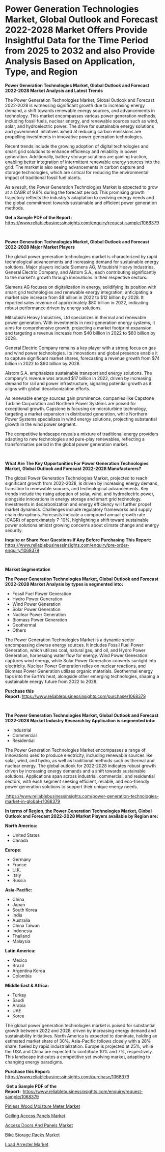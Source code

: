 <p><h1>Power Generation Technologies Market, Global Outlook and Forecast 2022-2028 Market Offers Provide Insightful Data for the Time Period from 2025 to 2032 and also Provide Analysis Based on Application, Type, and Region</h1></p><p><strong>Power Generation Technologies Market, Global Outlook and Forecast 2022-2028 Market Analysis and Latest Trends</strong></p>
<p><p>The Power Generation Technologies Market, Global Outlook and Forecast 2022-2028 is witnessing significant growth due to increasing energy demand, a shift towards renewable energy sources, and advancements in technology. This market encompasses various power generation methods, including fossil fuels, nuclear energy, and renewable sources such as wind, solar, and hydroelectric power. The drive for sustainable energy solutions and government initiatives aimed at reducing carbon emissions are propelling investments in innovative power generation technologies.</p><p>Recent trends include the growing adoption of digital technologies and smart grid solutions to enhance efficiency and reliability in power generation. Additionally, battery storage solutions are gaining traction, enabling better integration of intermittent renewable energy sources into the grid. The market is also seeing advancements in carbon capture and storage technologies, which are critical for reducing the environmental impact of traditional fossil fuel plants.</p><p>As a result, the Power Generation Technologies Market is expected to grow at a CAGR of 9.8% during the forecast period. This promising growth trajectory reflects the industry's adaptation to evolving energy needs and the global commitment towards sustainable and efficient power generation methods.</p></p>
<p><strong>Get a Sample PDF of the Report:&nbsp;</strong> <a href="https://www.reliablebusinessinsights.com/enquiry/request-sample/1068379?utm_campaign=3093&utm_medium=2&utm_source=Github&utm_content=ia&utm_term=21032025&utm_id=power-generation-technologies-market-global-outlook-and-forecast-2022-2028">https://www.reliablebusinessinsights.com/enquiry/request-sample/1068379</a></p>
<p>&nbsp;</p>
<p><strong>Power Generation Technologies Market, Global Outlook and Forecast 2022-2028 Major Market Players</strong></p>
<p><p>The global power generation technologies market is characterized by rapid technological advancements and increasing demand for sustainable energy solutions. Major players include Siemens AG, Mitsubishi Heavy Industries, General Electric Company, and Alstom S.A., each contributing significantly to the market's growth through innovations in their respective sectors.</p><p>Siemens AG focuses on digitalization in energy, solidifying its position with smart grid technologies and renewable energy integration, anticipating a market size increase from $8 billion in 2022 to $12 billion by 2028. It reported sales revenue of approximately $80 billion in 2022, indicating robust performance driven by energy solutions.</p><p>Mitsubishi Heavy Industries, Ltd specializes in thermal and renewable power generation. With investments in next-generation energy systems, it aims for comprehensive growth, projecting a market footprint expansion and targeting a revenue increase from $40 billion in 2022 to $60 billion by 2028.</p><p>General Electric Company remains a key player with a strong focus on gas and wind power technologies. Its innovations and global presence enable it to capture significant market shares, forecasting a revenue growth from $74 billion in 2022 to $90 billion by 2028.</p><p>Alstom S.A. emphasizes sustainable transport and energy solutions. The company's revenue was around $17 billion in 2022, driven by increasing demand for rail and power infrastructure, signaling potential growth as it aligns with global decarbonization efforts.</p><p>As renewable energy sources gain prominence, companies like Capstone Turbine Corporation and Northern Power Systems are poised for exceptional growth. Capstone is focusing on microturbine technology, targeting a market expansion in distributed generation, while Northern Power Systems specializes in wind energy solutions, projecting substantial growth in the wind power segment.</p><p>The competitive landscape reveals a mixture of traditional energy providers adapting to new technologies and pure-play renewables, reflecting a transformative period in the global power generation market.</p></p>
<p>&nbsp;</p>
<p><strong>What Are The Key Opportunities For Power Generation Technologies Market, Global Outlook and Forecast 2022-2028 Manufacturers?</strong></p>
<p><p>The global Power Generation Technologies Market, projected to reach significant growth from 2022-2028, is driven by increasing energy demand, transition to renewable sources, and technological advancements. Key trends include the rising adoption of solar, wind, and hydroelectric power, alongside innovations in energy storage and smart grid technology. Investments in decarbonization and energy efficiency will further propel market dynamics. Challenges include regulatory frameworks and supply chain disruptions. Forecasts indicate a compound annual growth rate (CAGR) of approximately 7-10%, highlighting a shift toward sustainable power solutions amidst growing concerns about climate change and energy security.</p></p>
<p><strong>Inquire or Share Your Questions If Any Before Purchasing This Report:</strong> <a href="https://www.reliablebusinessinsights.com/enquiry/pre-order-enquiry/1068379?utm_campaign=3093&utm_medium=2&utm_source=Github&utm_content=ia&utm_term=21032025&utm_id=power-generation-technologies-market-global-outlook-and-forecast-2022-2028">https://www.reliablebusinessinsights.com/enquiry/pre-order-enquiry/1068379</a></p>
<p>&nbsp;</p>
<p><strong>Market Segmentation</strong></p>
<p><strong>The Power Generation Technologies Market, Global Outlook and Forecast 2022-2028 Market Analysis by types is segmented into:</strong></p>
<p><ul><li>Fossil Fuel Power Generation</li><li>Hydro Power Generation</li><li>Wind Power Generation</li><li>Solar Power Generation</li><li>Nuclear Power Generation</li><li>Biomass Power Generation</li><li>Geothermal</li><li>Others</li></ul></p>
<p><p>The Power Generation Technologies Market is a dynamic sector encompassing diverse energy sources. It includes Fossil Fuel Power Generation, which utilizes coal, natural gas, and oil, and Hydro Power Generation, harnessing water flow for energy. Wind Power Generation captures wind energy, while Solar Power Generation converts sunlight into electricity. Nuclear Power Generation relies on nuclear reactions, and Biomass Power Generation utilizes organic materials. Geothermal energy taps into the Earth’s heat, alongside other emerging technologies, shaping a sustainable energy future from 2022 to 2028.</p></p>
<p><strong>Purchase this Report:&nbsp;</strong><a href="https://www.reliablebusinessinsights.com/purchase/1068379?utm_campaign=3093&utm_medium=2&utm_source=Github&utm_content=ia&utm_term=21032025&utm_id=power-generation-technologies-market-global-outlook-and-forecast-2022-2028">https://www.reliablebusinessinsights.com/purchase/1068379</a></p>
<p>&nbsp;</p>
<p><strong>The Power Generation Technologies Market, Global Outlook and Forecast 2022-2028 Market Industry Research by Application is segmented into:</strong></p>
<p><ul><li>Industrial</li><li>Commercial</li><li>Residential</li></ul></p>
<p><p>The Power Generation Technologies Market encompasses a range of innovations used to produce electricity, including renewable sources like solar, wind, and hydro, as well as traditional methods such as thermal and nuclear energy. The global outlook for 2022-2028 indicates robust growth driven by increasing energy demands and a shift towards sustainable solutions. Applications span across industrial, commercial, and residential sectors, with each segment seeking efficient, reliable, and eco-friendly power generation solutions to support their unique energy needs.</p></p>
<p><a href="https://www.reliablebusinessinsights.com/power-generation-technologies-market-in-global-r1068379?utm_campaign=3093&utm_medium=2&utm_source=Github&utm_content=ia&utm_term=21032025&utm_id=power-generation-technologies-market-global-outlook-and-forecast-2022-2028">&nbsp;https://www.reliablebusinessinsights.com/power-generation-technologies-market-in-global-r1068379</a></p>
<p><strong>In terms of Region, the Power Generation Technologies Market, Global Outlook and Forecast 2022-2028 Market Players available by Region are:</strong></p>
<p>
    <p> <strong> North America: </strong>
        <ul>
            <li>United States</li>
            <li>Canada</li>
        </ul>
        </p> 
    <p> <strong> Europe: </strong>
        <ul>
            <li>Germany</li>
            <li>France</li>
            <li>U.K.</li>
            <li>Italy</li>
            <li>Russia</li>
        </ul>
        </p> 
    <p> <strong> Asia-Pacific: </strong>
        <ul>
            <li>China</li>
            <li>Japan</li>
            <li>South Korea</li>
            <li>India</li>
            <li>Australia</li>
            <li>China Taiwan</li>
            <li>Indonesia</li>
            <li>Thailand</li>
            <li>Malaysia</li>
        </ul>
        </p> 
    <p> <strong> Latin America: </strong>
        <ul>
            <li>Mexico</li>
            <li>Brazil</li>
            <li>Argentina Korea</li>
            <li>Colombia</li>
        </ul>
        </p> 
    <p> <strong> Middle East & Africa: </strong>
        <ul>
            <li>Turkey</li>
            <li>Saudi</li>
            <li>Arabia</li>
            <li>UAE</li>
            <li>Korea</li>
        </ul>
    </p>
    </p>
<p><p>The global power generation technologies market is poised for substantial growth between 2022 and 2028, driven by increasing energy demand and sustainability initiatives. North America is expected to dominate, holding an estimated market share of 30%. Asia-Pacific follows closely with a 28% share, fueled by rapid industrialization. Europe is projected at 25%, while the USA and China are expected to contribute 10% and 7%, respectively. This landscape indicates a competitive yet evolving market, adapting to changing energy paradigms.</p></p>
<p><strong>Purchase this Report: </strong><a href="https://www.reliablebusinessinsights.com/purchase/1068379?utm_campaign=3093&utm_medium=2&utm_source=Github&utm_content=ia&utm_term=21032025&utm_id=power-generation-technologies-market-global-outlook-and-forecast-2022-2028">https://www.reliablebusinessinsights.com/purchase/1068379</a></p>
<p>&nbsp;<strong>Get a Sample PDF of the Report:&nbsp;&nbsp;</strong><a href="https://www.reliablebusinessinsights.com/enquiry/request-sample/1068379?utm_campaign=3093&utm_medium=2&utm_source=Github&utm_content=ia&utm_term=21032025&utm_id=power-generation-technologies-market-global-outlook-and-forecast-2022-2028">https://www.reliablebusinessinsights.com/enquiry/request-sample/1068379</a></p>
<p><strong></strong></p>
<p><p><a href="https://www.linkedin.com/pulse/in-depth-pinless-wood-moisture-meter-market-analysis-2025--ubeic?utm_campaign=3093&utm_medium=2&utm_source=Github&utm_content=ia&utm_term=21032025&utm_id=power-generation-technologies-market-global-outlook-and-forecast-2022-2028">Pinless Wood Moisture Meter Market</a></p><p><a href="https://www.linkedin.com/pulse/insights-ceiling-access-panels-market-size-which-expanding-1mduc?utm_campaign=3093&utm_medium=2&utm_source=Github&utm_content=ia&utm_term=21032025&utm_id=power-generation-technologies-market-global-outlook-and-forecast-2022-2028">Ceiling Access Panels Market</a></p><p><a href="https://www.linkedin.com/pulse/forecast-report-access-doors-panels-industry-expected-growth-mw5mc?utm_campaign=3093&utm_medium=2&utm_source=Github&utm_content=ia&utm_term=21032025&utm_id=power-generation-technologies-market-global-outlook-and-forecast-2022-2028">Access Doors And Panels Market</a></p><p><a href="https://www.linkedin.com/pulse/growth-potential-market-share-analysis-bike-storage-racks-size-9ivuc?utm_campaign=3093&utm_medium=2&utm_source=Github&utm_content=ia&utm_term=21032025&utm_id=power-generation-technologies-market-global-outlook-and-forecast-2022-2028">Bike Storage Racks Market</a></p><p><a href="https://www.linkedin.com/pulse/booming-load-arrester-market-sector-analysis-growth-projections-fglzc?utm_campaign=3093&utm_medium=2&utm_source=Github&utm_content=ia&utm_term=21032025&utm_id=power-generation-technologies-market-global-outlook-and-forecast-2022-2028">Load Arrester Market</a></p></p>